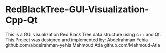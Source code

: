 # RedBlackTree-GUI-Visualization-Cpp-Qt
 This is a GUI visualization Red Black Tree data structure using c++ and Qt.
This Project was designed and implemented by:
Abdelrahman Yehia github.com/abdelrahman-yehia
Mahmoud Atia	  github.com/Mahmoud-Atia
